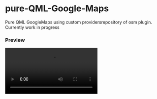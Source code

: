 # pure-QML-Google-Maps
Pure QML GoogleMaps using custom providersrepository of osm plugin. Currently work in progress

### Preview
![Imgur](https://i.imgur.com/0kfQzkU.mp4)
